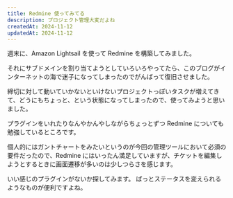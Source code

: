 ```yaml
---
title: Redmine 使ってみてる
description: プロジェクト管理大変だよね
createdAt: 2024-11-12
updatedAt: 2024-11-12
---
```


週末に、Amazon Lightsail を使って Redmine を構築してみました。

それにサブドメインを割り当てようとしていろいろやってたら、このブログがインターネットの海で迷子になってしまったのでがんばって復旧させました。

締切に対して動いていかないといけないプロジェクトっぽいタスクが増えてきて、どうにもちょっと、という状態になってしまったので、使ってみようと思いました。

プラグインをいれたりなんやかんやしながらちょっとずつ Redmine についても勉強しているところです。

個人的にはガントチャートをみたいというのが今回の管理ツールにおいて必須の要件だったので、Redmine にはいったん満足していますが、チケットを編集しようとするときに画面遷移が多いのは少しつらさを感じます。

いい感じのプラグインがないか探してみます。
ぱっとステータスを変えられるようなものが便利ですよね。
